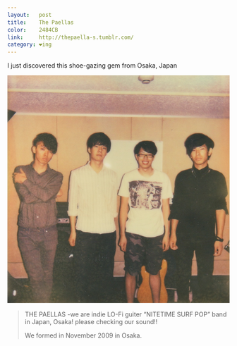 ```yaml
---
layout:   post
title:    The Paellas
color:    2484CB
link:     http://thepaella-s.tumblr.com/
category: ❤ing
---
```


I just discovered this shoe-gazing gem from Osaka, Japan

<div class="img-wrapper">
  <img src="/img/the-paellas.jpg">
</div>

  > THE PAELLAS -we are indie LO-Fi guiter “NITETIME SURF POP” band in Japan,
  > Osaka! please checking our sound!!
  >
  > We formed in November 2009 in Osaka.

<div class="embed" data-url="https://soundcloud.com/thepaella-s/long-night-comes">

</div>

<div class="embed" data-url="https://soundcloud.com/thepaella-s/distance">

</div>

